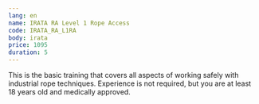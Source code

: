 ```yaml
---
lang: en
name: IRATA RA Level 1 Rope Access
code: IRATA_RA_L1RA
body: irata
price: 1095
duration: 5
---
```


This is the basic training that covers all aspects of working safely with industrial rope techniques. Experience is not required, but you are at least 18 years old and medically approved.